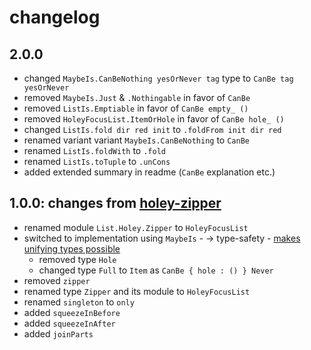 # changelog

## 2.0.0

- changed `MaybeIs.CanBeNothing yesOrNever tag` type to `CanBe tag yesOrNever`
- removed `MaybeIs.Just` & `.Nothingable` in favor of `CanBe`
- removed `ListIs.Emptiable` in favor of `CanBe empty_ ()`
- removed `HoleyFocusList.ItemOrHole` in favor of `CanBe hole_ ()`
- changed `ListIs.fold dir red init` to `.foldFrom init dir red`
- renamed variant variant `MaybeIs.CanBeNothing` to `CanBe`
- renamed `ListIs.foldWith` to `.fold`
- renamed `ListIs.toTuple` to `.unCons`
- added extended summary in readme (`CanBe` explanation etc.)


## 1.0.0: changes from [holey-zipper](https://package.elm-lang.org/packages/zwilias/elm-holey-zipper/latest)

- renamed module `List.Holey.Zipper` to `HoleyFocusList`
- switched to implementation using `MaybeIs`
        - → type-safety
        - [makes unifying types possible](https://github.com/zwilias/elm-holey-zipper/issues/2)
    - removed type `Hole`
    - changed type `Full` to `Item` as `CanBe { hole : () } Never`
- removed `zipper`
- renamed type `Zipper` and its module to `HoleyFocusList`
- renamed `singleton` to `only`
- added `squeezeInBefore`
- added `squeezeInAfter`
- added `joinParts`
